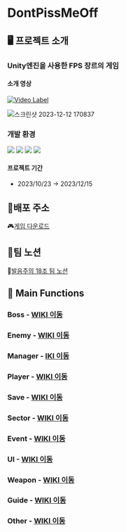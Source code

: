 # DontPissMeOff
## 🖥️ 프로젝트 소개
### Unity엔진을 사용한 FPS 장르의 게임

#### 소개 영상
[![Video Label](https://img.youtube.com/vi/7ytj4q5Sqbk/0.jpg)](https://youtu.be/7ytj4q5Sqbk)

![스크린샷 2023-12-12 170837](https://github.com/NBC-Unity-TeamProject/DontPissMeOff/assets/105926662/689a5bee-622d-4505-ad62-2d432af3a210)

### 개발 환경
<img src="https://img.shields.io/badge/csharp-512BD4?style=for-the-badge&logo=csharp&logoColor=white"> 
<img src="https://img.shields.io/badge/visual studio 2022-5C2D91?style=for-the-badge&logo=visualstudio&logoColor=white">
<img src="https://img.shields.io/badge/github-181717?style=for-the-badge&logo=github&logoColor=white">
<img src="https://img.shields.io/badge/unity 2022.3.21f-000000?style=for-the-badge&logo=unity&logoColor=white">

#### 프로젝트 기간
- 2023/10/23 → 2023/12/15

## 📱배포 주소
🎮[게임 다운로드](https://drive.google.com/file/d/19IZ-l0IF_cpQWEDErrC5hcAb0qN2KTaH/view?usp=drive_link)

## 🪪팀 노션
📖[발음주의 18조 팀 노션](https://teamsparta.notion.site/18-003e0514b2b84461b781fbb5d0a2fe54)

## 📌 Main Functions
### Boss - <a href="https://github.com/NBC-Unity-TeamProject/DontPissMeOff/wiki/Boss">WIKI 이동</a>

### Enemy - <a href="https://github.com/NBC-Unity-TeamProject/DontPissMeOff/wiki/Enemy">WIKI 이동</a>

### Manager - <a href="https://github.com/NBC-Unity-TeamProject/DontPissMeOff/wiki/Manager" >IKI 이동</a>

### Player - <a href="https://github.com/NBC-Unity-TeamProject/DontPissMeOff/wiki/Player" >WIKI 이동</a>

### Save - <a href="https://github.com/NBC-Unity-TeamProject/DontPissMeOff/wiki/Save">WIKI 이동</a>

### Sector - <a href="https://github.com/NBC-Unity-TeamProject/DontPissMeOff/wiki/Sector">WIKI 이동</a>

### Event - <a href="https://github.com/NBC-Unity-TeamProject/DontPissMeOff/wiki/Event">WIKI 이동</a>

### UI - <a href="https://github.com/NBC-Unity-TeamProject/DontPissMeOff/wiki/UI">WIKI 이동</a>

### Weapon - <a href="https://github.com/NBC-Unity-TeamProject/DontPissMeOff/wiki/Weapon">WIKI 이동</a>

### Guide - <a href="https://github.com/NBC-Unity-TeamProject/DontPissMeOff/wiki/Guide">WIKI 이동</a>

### Other - <a href="https://github.com/NBC-Unity-TeamProject/DontPissMeOff/wiki/Other">WIKI 이동</a>





